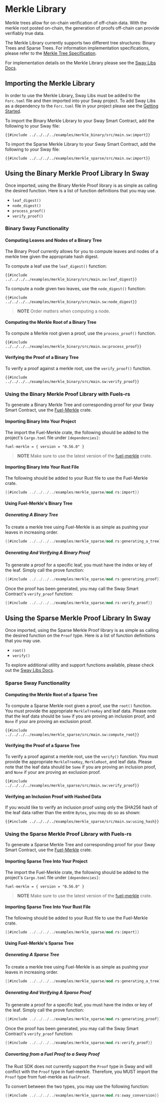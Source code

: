 # Merkle Library

Merkle trees allow for on-chain verification of off-chain data. With the merkle root posted on-chain, the generation of proofs off-chain can provide verifiably true data.

The Merkle Library currently supports two different tree structures: Binary Trees and Sparse Trees. For information implementation specifications, please refer to the [Merkle Tree Specification](https://docs.fuel.network/docs/specs/protocol/cryptographic-primitives/#merkle-trees).

For implementation details on the Merkle Library please see the [Sway Libs Docs](https://fuellabs.github.io/sway-libs/master/sway_libs/merkle/index.html).

## Importing the Merkle Library

In order to use the Merkle Library, Sway Libs must be added to the `Forc.toml` file and then imported into your Sway project. To add Sway Libs as a dependency to the `Forc.toml` file in your project please see the [Getting Started](../getting_started/index.md).

To import the Binary Merkle Library to your Sway Smart Contract, add the following to your Sway file:

```sway
{{#include ../../../../examples/merkle_binary/src/main.sw:import}}
```

To import the Sparse Merkle Library to your Sway Smart Contract, add the following to your Sway file:

```sway
{{#include ../../../../examples/merkle_sparse/src/main.sw:import}}
```

## Using the Binary Merkle Proof Library In Sway

Once imported, using the Binary Merkle Proof library is as simple as calling the desired function. Here is a list of function definitions that you may use.

- `leaf_digest()`
- `node_digest()`
- `process_proof()`
- `verify_proof()`

### Binary Sway Functionality

#### Computing Leaves and Nodes of a Binary Tree

The Binary Proof currently allows for you to compute leaves and nodes of a merkle tree given the appropriate hash digest.

To compute a leaf use the `leaf_digest()` function:

```sway
{{#include ../../../../examples/merkle_binary/src/main.sw:leaf_digest}}
```

To compute a node given two leaves, use the `node_digest()` function:

```sway
{{#include ../../../../examples/merkle_binary/src/main.sw:node_digest}}
```

> **NOTE** Order matters when computing a node.

#### Computing the Merkle Root of a Binary Tree

To compute a Merkle root given a proof, use the `process_proof()` function.

```sway
{{#include ../../../../examples/merkle_binary/src/main.sw:process_proof}}
```

#### Verifying the Proof of a Binary Tree

To verify a proof against a merkle root, use the `verify_proof()` function.

```sway
{{#include ../../../../examples/merkle_binary/src/main.sw:verify_proof}}
```

### Using the Binary Merkle Proof Library with Fuels-rs

To generate a Binary Merkle Tree and corresponding proof for your Sway Smart Contract, use the [Fuel-Merkle](https://github.com/FuelLabs/fuel-vm/tree/master/fuel-merkle) crate.

#### Importing Binary Into Your Project

The import the Fuel-Merkle crate, the following should be added to the project's `Cargo.toml` file under `[dependencies]`:

```sway
fuel-merkle = { version = "0.56.0" }
```

> **NOTE** Make sure to use the latest version of the [fuel-merkle](https://crates.io/crates/fuel-merkle) crate.

#### Importing Binary Into Your Rust File

The following should be added to your Rust file to use the Fuel-Merkle crate.

```rust
{{#include ../../../../examples/merkle_sparse/mod.rs:import}}
```

#### Using Fuel-Merkle's Binary Tree

##### Generating A Binary Tree

To create a merkle tree using Fuel-Merkle is as simple as pushing your leaves in increasing order.

```rust
{{#include ../../../../examples/merkle_sparse/mod.rs:generating_a_tree}}
```

##### Generating And Verifying A Binary Proof

To generate a proof for a specific leaf, you must have the index or key of the leaf. Simply call the prove function:

```rust
{{#include ../../../../examples/merkle_sparse/mod.rs:generating_proof}}
```

Once the proof has been generated, you may call the Sway Smart Contract's `verify_proof` function:

```rust
{{#include ../../../../examples/merkle_sparse/mod.rs:verify_proof}}
```

## Using the Sparse Merkle Proof Library In Sway

Once imported, using the Sparse Merkle Proof library is as simple as calling the desired function on the `Proof` type. Here is a list of function definitions that you may use.

- `root()`
- `verify()`

To explore additional utility and support functions available, please check out the [Sway Libs Docs](https://fuellabs.github.io/sway-libs/master/sway_libs/merkle/index.html).

### Sparse Sway Functionality

#### Computing the Merkle Root of a Sparse Tree

To compute a Sparse Merkle root given a proof, use the `root()` function. You must provide the appropriate `MerkleTreeKey` and leaf data. Please note that the leaf data should be `Some` if you are proving an inclusion proof, and `None` if your are proving an exclusion proof.

```sway
{{#include ../../../../examples/merkle_sparse/src/main.sw:compute_root}}
```

#### Verifying the Proof of a Sparse Tree

To verify a proof against a merkle root, use the `verify()` function. You must provide the appropriate `MerkleTreeKey`, `MerkleRoot`, and leaf data. Please note that the leaf data should be `Some` if you are proving an inclusion proof, and `None` if your are proving an exclusion proof.

```sway
{{#include ../../../../examples/merkle_sparse/src/main.sw:verify_proof}}
```

#### Verifying an Inclusion Proof with Hashed Data

If you would like to verify an inclusion proof using only the SHA256 hash of the leaf data rather than the entire `Bytes`, you may do so as shown:

```sway
{{#include ../../../../examples/merkle_sparse/src/main.sw:using_hash}}
```

### Using the Sparse Merkle Proof Library with Fuels-rs

To generate a Sparse Merkle Tree and corresponding proof for your Sway Smart Contract, use the [Fuel-Merkle](https://github.com/FuelLabs/fuel-vm/tree/master/fuel-merkle) crate.

#### Importing Sparse Tree Into Your Project

The import the Fuel-Merkle crate, the following should be added to the project's `Cargo.toml` file under `[dependencies]`:

```sway
fuel-merkle = { version = "0.56.0" }
```

> **NOTE** Make sure to use the latest version of the [fuel-merkle](https://crates.io/crates/fuel-merkle) crate.

#### Importing Sparse Tree Into Your Rust File

The following should be added to your Rust file to use the Fuel-Merkle crate.

```rust
{{#include ../../../../examples/merkle_sparse/mod.rs:import}}
```

#### Using Fuel-Merkle's Sparse Tree

##### Generating A Sparse Tree

To create a merkle tree using Fuel-Merkle is as simple as pushing your leaves in increasing order.

```rust
{{#include ../../../../examples/merkle_sparse/mod.rs:generating_a_tree}}
```

##### Generating And Verifying A Sparse Proof

To generate a proof for a specific leaf, you must have the index or key of the leaf. Simply call the prove function:

```rust
{{#include ../../../../examples/merkle_sparse/mod.rs:generating_proof}}
```

Once the proof has been generated, you may call the Sway Smart Contract's `verify_proof` function:

```rust
{{#include ../../../../examples/merkle_sparse/mod.rs:verify_proof}}
```

##### Converting from a Fuel Proof to a Sway Proof

The Rust SDK does not currently support the `Proof` type in Sway and will conflict with the `Proof` type in fuel-merkle. Therefore, you MUST import the `Proof` type from fuel-merkle as `FuelProof`.

To convert between the two types, you may use the following function:

```rust
{{#include ../../../../examples/merkle_sparse/mod.rs:sway_conversion}}
```
